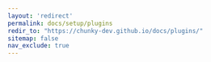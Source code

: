 ```yaml
---
layout: 'redirect'
permalink: docs/setup/plugins
redir_to: "https://chunky-dev.github.io/docs/plugins/"
sitemap: false
nav_exclude: true
---
```

